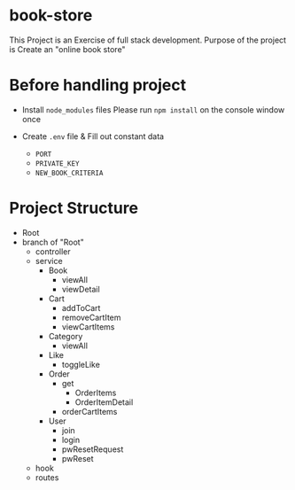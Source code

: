 # book-store

This Project is an Exercise of full stack development.
Purpose of the project is Create an "online book store"

# Before handling project

- Install `node_modules` files
  Please run `npm install` on the console window once

- Create `.env` file & Fill out constant data
  - `PORT`
  - `PRIVATE_KEY`
  - `NEW_BOOK_CRITERIA`

# Project Structure

- Root
- branch of "Root"
  - controller
  - service
    - Book
      - viewAll
      - viewDetail
    - Cart
      - addToCart
      - removeCartItem
      - viewCartItems
    - Category
      - viewAll
    - Like
      - toggleLike
    - Order
      - get
        - OrderItems
        - OrderItemDetail
      - orderCartItems
    - User
      - join
      - login
      - pwResetRequest
      - pwReset
  - hook
  - routes
